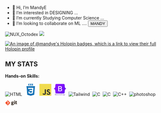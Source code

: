 - 👋 Hi, I’m MandyE
- 👀 I’m interested in DESIGNING ...
- 🌱 I’m currently Studying Computer Science ...
- 💞️ I’m looking to collaborate on ML ....
<button> MANDY </button>
<img src="https://user-images.githubusercontent.com/74038190/212741999-016fddbd-617a-4448-8042-0ecf907aea25.gif" width="500" alt="NUX_Octodex">
<img src="https://camo.githubusercontent.com/97d0c0c4209208d8ec9573c7e213e05872a9f59b703868647b559b77af601cc6/68747470733a2f2f692e70696e696d672e636f6d2f6f726967696e616c732f65382f66342f35332f65386634353334363961336563393765636433353464663436356437333931332e676966"> 

[![An image of @mandye's Holopin badges, which is a link to view their full Holopin profile](https://holopin.me/mandye)](https://holopin.io/@mandye)

<h2>MY STATS</h2>
 
 <div align="left">
 <strong>Hands-on Skills:</strong>
 <br/>
<br/>
<div>
  <img src="https://github.com/MandyE/devicon/blob/master/icons/html5/html5-original-wordmark.svg" title="HTML5" alt="HTML" width="40" height="40"/>&nbsp;
  <img src="https://github.com/devicons/devicon/blob/master/icons/css3/css3-plain-wordmark.svg"  title="CSS3" alt="CSS" width="40" height="40"/>&nbsp;
  <img src="https://github.com/devicons/devicon/blob/master/icons/javascript/javascript-original.svg" title="JavaScript" alt="JavaScript" width="40" height="40"/>&nbsp;
  <img src="https://github.com/devicons/devicon/blob/master/icons/bootstrap/bootstrap-original-wordmark.svg" title="Bootstrap" alt="Bootstrap" width="40" height="40"/>&nbsp;
  <img src="https://github.com/MandyE/devicon/blob/master/icons/tailwindcss/tailwindcss-plain.svg" title="Tailwind" alt="Tailwind" width="40" height="40"/>&nbsp;
  <img src="https://github.com/MandyE/devicon/blob/master/icons/c/c-original.svg" title="" alt="C" width="40" height="40"/>&nbsp;
  <img src="https://github.com/MandyE/devicon/blob/master/icons/c/c-original.svg" title="C" alt="C" width="40" height="40"/>&nbsp;
  <img src="https://github.com/MandyE/devicon/blob/master/icons/cplusplus/cplusplus-plain.svg" title="C++" alt="C++" width="40" height="40"/>&nbsp;
  <img src="https://github.com/MandyE/devicon/blob/master/icons/photoshop/photoshop-line.svg" alt="photoshop" width="40" height="40"/>&nbsp;
  <img src="https://github.com/devicons/devicon/blob/master/icons/git/git-original-wordmark.svg" title="Git" **alt="Git" width="40" height="40"/>
</div>
<br>

<!---
MandyE69/MandyE69 is a ✨ special ✨ repository because its `README.md` (this file) appears on your GitHub profile.
You can click the Preview link to take a look at your changes.
--->
